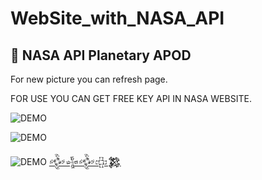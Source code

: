 # WebSite_with_NASA_API

## :rocket: **NASA API Planetary APOD**

For new picture you can refresh page.

FOR USE YOU CAN GET FREE KEY API IN NASA WEBSITE.

![DEMO](https://github.com/MOUGINM/project_picture/blob/main/APOD/Picture_APOD1.png)

![DEMO](https://github.com/MOUGINM/project_picture/blob/main/APOD/Picture_APOD0.png)

![DEMO](https://github.com/MOUGINM/project_picture/blob/main/APOD/Picture_APOD2.png)
[𒅒𒈔𒅒𒇫𒄆](https://open.spotify.com/intl-fr/track/6pWgRkpqVfxnj3WuIcJ7WP)
